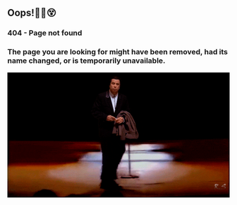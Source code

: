 <div class="markdown-container">
  
## Oops!😵‍💫😵
### 404 - Page not found
### The page you are looking for might have been removed, had its name changed, or is temporarily unavailable.
    
<center><div class="centered-container">
<a href="/">
    <img src="static/images/confused-travolta-moon-walk.gif" alt="404.gif" class="responsive-image">
</a></center></div> 


<!-- <footer>
    <div class="socials">
        <a href="https://www.youtube.com/watch?v=dQw4w9WgXcQ/#" target="_blank" title="Facebook"><i class="fab fa-facebook"></i></a>
    <a href="https://www.youtube.com/watch?v=dQw4w9WgXcQ/#" target="_blank" title="Twitter"><i class="fab fa-twitter"></i></a>
    <a href="https://www.youtube.com/watch?v=dQw4w9WgXcQ/#" target="_blank" title="Instagram"><i class="fab fa-instagram"></i></a>
    <a href="https://www.youtube.com/watch?v=dQw4w9WgXcQ/#" target="_blank" title="LinkedIn"><i class="fab fa-linkedin"></i></a>
    <a href="https://www.youtube.com/watch?v=dQw4w9WgXcQ/#" target="_blank" title="YouTube"><i class="fab fa-youtube"></i></a>
    <a href="https://www.youtube.com/watch?v=dQw4w9WgXcQ/#" target="_blank" title="TikTok"><i class="fab fa-tiktok"></i></a>
    <a href="https://www.youtube.com/watch?v=dQw4w9WgXcQ/#" target="_blank" title="Reddit"><i class="fab fa-reddit"></i></a>
    <a href="https://www.youtube.com/watch?v=dQw4w9WgXcQ/#" target="_blank" title="Pinterest"><i class="fab fa-pinterest"></i></a>
    <a href="https://www.youtube.com/watch?v=dQw4w9WgXcQ/#" target="_blank" title="Snapchat"><i class="fab fa-snapchat"></i></a>
    <a href="https://www.youtube.com/watch?v=dQw4w9WgXcQ/#" target="_blank" title="WhatsApp"><i class="fab fa-whatsapp"></i></a>
    <a href="https://www.youtube.com/watch?v=dQw4w9WgXcQ/#" target="_blank" title="Discord"><i class="fab fa-discord"></i></a>
    <a href="https://www.youtube.com/watch?v=dQw4w9WgXcQ/#" target="_blank" title="Twitch"><i class="fab fa-twitch"></i></a>
    <a href="https://www.youtube.com/watch?v=dQw4w9WgXcQ/#" target="_blank" title="Telegram"><i class="fab fa-telegram"></i></a>
    <a href="https://www.youtube.com/watch?v=dQw4w9WgXcQ/#" target="_blank" title="Medium"><i class="fab fa-medium"></i></a>
    <a href="https://www.youtube.com/watch?v=dQw4w9WgXcQ/#" target="_blank" title="GitHub"><i class="fab fa-github"></i></a>
    <a href="https://www.youtube.com/watch?v=dQw4w9WgXcQ/#" target="_blank" title="Stack Overflow"><i class="fab fa-stack-overflow"></i></a>
    <a href="https://www.youtube.com/watch?v=dQw4w9WgXcQ/#" target="_blank" title="CodePen"><i class="fab fa-codepen"></i></a>
    <a href="https://www.youtube.com/watch?v=dQw4w9WgXcQ/#" target="_blank" title="Behance"><i class="fab fa-behance"></i></a>
    <a href="https://www.youtube.com/watch?v=dQw4w9WgXcQ/#" target="_blank" title="Dribbble"><i class="fab fa-dribbble"></i></a>
    <a href="https://www.youtube.com/watch?v=dQw4w9WgXcQ/#" target="_blank" title="Vimeo"><i class="fab fa-vimeo"></i></a>
    <a href="https://www.youtube.com/watch?v=dQw4w9WgXcQ/#" target="_blank" title="Spotify"><i class="fab fa-spotify"></i></a>
    <a href="https://www.youtube.com/watch?v=dQw4w9WgXcQ/#" target="_blank" title="SoundCloud"><i class="fab fa-soundcloud"></i></a>
    <a href="https://www.youtube.com/watch?v=dQw4w9WgXcQ/#" target="_blank" title="Slack"><i class="fab fa-slack"></i></a>
    <a href="https://www.youtube.com/watch?v=dQw4w9WgXcQ/#" target="_blank" title="Skype"><i class="fab fa-skype"></i></a>
    <a href="https://www.youtube.com/watch?v=dQw4w9WgXcQ/#" target="_blank" title="Discourse"><i class="fab fa-discourse"></i></a>
    <a href="https://www.youtube.com/watch?v=dQw4w9WgXcQ/#" target="_blank" title="WordPress"><i class="fab fa-wordpress"></i></a>
    <a href="https://www.youtube.com/watch?v=dQw4w9WgXcQ/#" target="_blank" title="Blogger"><i class="fab fa-blogger"></i></a>
    <a href="https://www.youtube.com/watch?v=dQw4w9WgXcQ/#" target="_blank" title="Tumblr"><i class="fab fa-tumblr"></i></a>
    <a href="https://www.youtube.com/watch?v=dQw4w9WgXcQ/#" target="_blank" title="Patreon"><i class="fab fa-patreon"></i></a>
    <a href="https://www.youtube.com/watch?v=dQw4w9WgXcQ/#" target="_blank" title="PayPal"><i class="fab fa-paypal"></i></a>
    <a href="https://www.youtube.com/watch?v=dQw4w9WgXcQ/#" target="_blank" title="Amazon"><i class="fab fa-amazon"></i></a>
    <a href="https://www.youtube.com/watch?v=dQw4w9WgXcQ/#" target="_blank" title="eBay"><i class="fab fa-ebay"></i></a>
    <a href="https://www.youtube.com/watch?v=dQw4w9WgXcQ/#" target="_blank" title="Etsy"><i class="fab fa-etsy"></i></a>
    <a href="https://www.youtube.com/watch?v=dQw4w9WgXcQ/#" target="_blank" title="Shopify"><i class="fab fa-shopify"></i></a>
    <a href="https://www.youtube.com/watch?v=dQw4w9WgXcQ/#" target="_blank" title="AliExpress"><i class="fab fa-aliexpress"></i></a>
    </div>
</footer> -->

</div>
